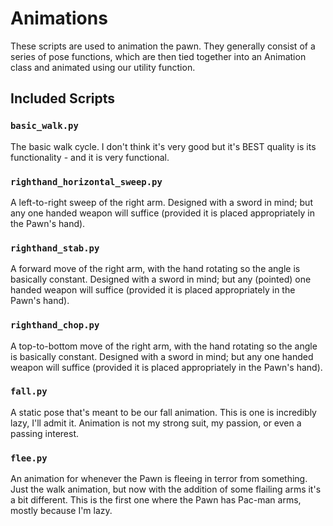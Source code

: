 # Animations

These scripts are used to animation the pawn. They generally consist of a series of pose functions, which are then tied together into an Animation class and animated using our utility function.

## Included Scripts

### `basic_walk.py`
The basic walk cycle. I don't think it's very good but it's BEST quality is its functionality - and it is very functional.

### `righthand_horizontal_sweep.py`
A left-to-right sweep of the right arm. Designed with a sword in mind; but any one handed weapon will suffice (provided it is placed appropriately in the Pawn's hand).

### `righthand_stab.py`
A forward move of the right arm, with the hand rotating so the angle is basically constant. Designed with a sword in mind; but any (pointed) one handed weapon will suffice (provided it is placed appropriately in the Pawn's hand).

### `righthand_chop.py`
A top-to-bottom move of the right arm, with the hand rotating so the angle is basically constant. Designed with a sword in mind; but any one handed weapon will suffice (provided it is placed appropriately in the Pawn's hand).

### `fall.py`
A static pose that's meant to be our fall animation. This is one is incredibly lazy, I'll admit it. Animation is not my strong suit, my passion, or even a passing interest.

### `flee.py`
An animation for whenever the Pawn is fleeing in terror from something. Just the walk animation, but now with the addition of some flailing arms it's a bit different. This is the first one where the Pawn has Pac-man arms, mostly because I'm lazy.